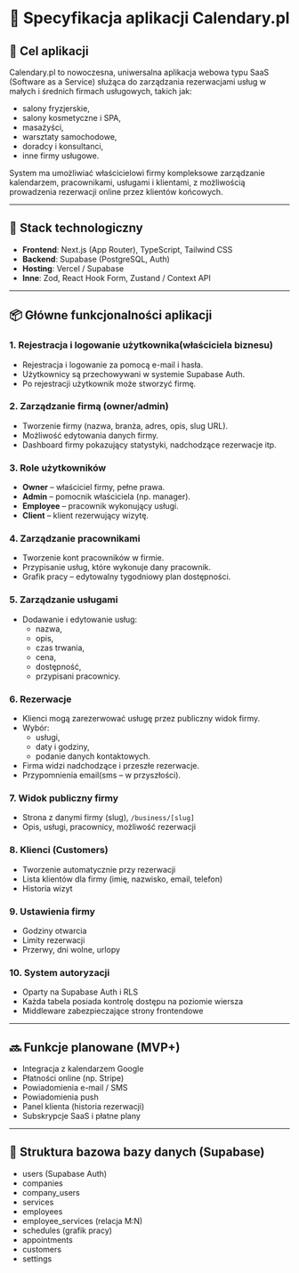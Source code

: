 # 📘 Specyfikacja aplikacji Calendary.pl

## 🧩 Cel aplikacji

Calendary.pl to nowoczesna, uniwersalna aplikacja webowa typu SaaS (Software as a Service) służąca do zarządzania rezerwacjami usług w małych i średnich firmach usługowych, takich jak:

- salony fryzjerskie,
- salony kosmetyczne i SPA,
- masażyści,
- warsztaty samochodowe,
- doradcy i konsultanci,
- inne firmy usługowe.

System ma umożliwiać właścicielowi firmy kompleksowe zarządzanie kalendarzem, pracownikami, usługami i klientami, z możliwością prowadzenia rezerwacji online przez klientów końcowych.

---

## 🧱 Stack technologiczny

- **Frontend**: Next.js (App Router), TypeScript, Tailwind CSS
- **Backend**: Supabase (PostgreSQL, Auth)
- **Hosting**: Vercel / Supabase
- **Inne**: Zod, React Hook Form, Zustand / Context API

---

## 📦 Główne funkcjonalności aplikacji

### 1. Rejestracja i logowanie użytkownika(właściciela biznesu)

- Rejestracja i logowanie za pomocą e-mail i hasła.
- Użytkownicy są przechowywani w systemie Supabase Auth.
- Po rejestracji użytkownik może stworzyć firmę.

### 2. Zarządzanie firmą (owner/admin)

- Tworzenie firmy (nazwa, branża, adres, opis, slug URL).
- Możliwość edytowania danych firmy.
- Dashboard firmy pokazujący statystyki, nadchodzące rezerwacje itp.

### 3. Role użytkowników

- **Owner** – właściciel firmy, pełne prawa.
- **Admin** – pomocnik właściciela (np. manager).
- **Employee** – pracownik wykonujący usługi.
- **Client** – klient rezerwujący wizytę.

### 4. Zarządzanie pracownikami

- Tworzenie kont pracowników w firmie.
- Przypisanie usług, które wykonuje dany pracownik.
- Grafik pracy – edytowalny tygodniowy plan dostępności.

### 5. Zarządzanie usługami

- Dodawanie i edytowanie usług:
  - nazwa,
  - opis,
  - czas trwania,
  - cena,
  - dostępność,
  - przypisani pracownicy.

### 6. Rezerwacje

- Klienci mogą zarezerwować usługę przez publiczny widok firmy.
- Wybór:
  - usługi,
  - daty i godziny,
  - podanie danych kontaktowych.
- Firma widzi nadchodzące i przeszłe rezerwacje.
- Przypomnienia email(sms – w przyszłości).

### 7. Widok publiczny firmy

- Strona z danymi firmy (slug), `/business/[slug]`
- Opis, usługi, pracownicy, możliwość rezerwacji

### 8. Klienci (Customers)

- Tworzenie automatycznie przy rezerwacji
- Lista klientów dla firmy (imię, nazwisko, email, telefon)
- Historia wizyt

### 9. Ustawienia firmy

- Godziny otwarcia
- Limity rezerwacji
- Przerwy, dni wolne, urlopy

### 10. System autoryzacji

- Oparty na Supabase Auth i RLS
- Każda tabela posiada kontrolę dostępu na poziomie wiersza
- Middleware zabezpieczające strony frontendowe

---

## 🔜 Funkcje planowane (MVP+)

- Integracja z kalendarzem Google
- Płatności online (np. Stripe)
- Powiadomienia e-mail / SMS
- Powiadomienia push
- Panel klienta (historia rezerwacji)
- Subskrypcje SaaS i płatne plany

---

## 📁 Struktura bazowa bazy danych (Supabase)

- users (Supabase Auth)
- companies
- company_users
- services
- employees
- employee_services (relacja M:N)
- schedules (grafik pracy)
- appointments
- customers
- settings
